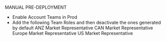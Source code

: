 MANUAL PRE-DEPLOYMENT
- Enable Account Teams in Prod
- Add the following Team Roles and then deactivate the ones generated by default
ANZ Market Representative
CAN Market Representative
Europe Market Representative
US Market Representative

